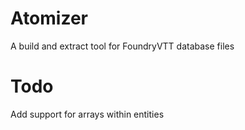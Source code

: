 # Atomizer

A build and extract tool for FoundryVTT database files

# Todo

Add support for arrays within entities